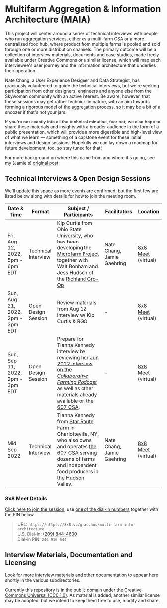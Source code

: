# Multifarm Aggregation & Information Architecture (MAIA)
This project will center around a series of technical interviews with people who run aggregation services, either as a multi-farm CSA or a more centralized food hub, where product from multiple farms is pooled and sold through one or more distribution channels. The primary outcome will be a collection of interview materials, documents and case studies, made freely available under Creative Commons or a similar license, which will map each interviewee's user journey and the information architecture that underlies their operation.

Nate Chang, a User Experience Designer and Data Strategist, has graciously volunteered to guide the technical interviews, but we're seeking participation from other designers, engineers and anyone else from the Skywoman community with an active interest. Be aware, however, that these sessions may get rather technical in nature, with an aim towards forming a rigorous model of the aggregation process, so it may be a bit of a snoozer if that's not your jam.

If you're not exactly into all the technical minutiae, fear not; we also hope to share these materials and insights with a broader audience in the form of a public presentation, which will provide a more digestible and high-level view of what we learn — something of a capstone event for these initial interviews and design sessions. Hopefully we can lay down a roadmap for future development, too, so stay tuned for that!

For more background on where this came from and where it's going, see my (Jamie's) [original post](https://jgaehring.com/blog/platform-coop).

## Technical Interviews & Open Design Sessions
We'll update this space as more events are confirmed, but the first few are listed below along with details for how to join the meeting room.

| Date & Time | Format | Subject / Participants | Facilitators | Location |
|---|---|---|---|---|
| Fri, Aug 12, 2022, 5pm - 6pm EDT | Technical Interview | Kip Curtis from Ohio State University, who has been developing the [ Microfarm Project ]( https://osumarion.osu.edu/alumni-initiatives/initiatives/microfarm.html ) together with Walt Bonham and Jess Hudson of the [ Richland Gro-Op ]( https://richlandgro-op.com/ ) | Nate Chang, Jamie Gaehring | [8x8 Meet]( https://8x8.vc/gracchus/multi-farm-info-architecture ) (virtual) |
| Sun, Aug 21, 2022, 2pm - 3pm EDT | Open Design Session | Review materials from Aug 12 interview w/ Kip Curtis & RGO | - | [8x8 Meet]( https://8x8.vc/gracchus/multi-farm-info-architecture ) (virtual) |
| Sun, Sep 11, 2022, 2pm - 3pm EDT | Open Design Session | Prepare for Tianna Kennedy interview by reviewing her [Jun 2022 interview on the _Collaborative Farming Podcast_](https://collaborativefarming.libsyn.com/website/building-a-relationship-based-model-tianna-kennedy-of-607-csa) as well as other materials already available on the [607 CSA](https://www.the607csa.com/info). | - | [8x8 Meet]( https://8x8.vc/gracchus/multi-farm-info-architecture ) (virtual) |
| Mid Sep 2022 | Technical Interview | Tianna Kennedy from [ Star Route Farm ]( http://www.starroutefarmny.com/ ) in Charlotteville, NY, who also owns and operates [ the 607 CSA ]( https://www.the607csa.com/info ) serving dozens of farms and independent food producers in the Hudson Valley. | Nate Chang, Jamie Gaehring | [8x8 Meet]( https://8x8.vc/gracchus/multi-farm-info-architecture ) (virtual) |

### 8x8 Meet Details
[Click here to join the session](https://8x8.vc/gracchus/multi-farm-info-architecture), use [one of the dial-in numbers](https://8x8.vc/gracchus/static/dialInInfo.html?room=multi-farm-info-architecture) together with the PIN below.

> URL: `https://https://8x8.vc/gracchus/multi-farm-info-architecture`  
> U.S. Dial-in: [(209) 844-4600](tel:+1-209-844-4600,246916544#)  
> Dial-in PIN: `246 916 544`  

## Interview Materials, Documentation and Licensing
Look for more [interview materials](interviews/) and other documentation to appear here shortly in the various subdirectories.

Currently this repository is in the public domain under the [Creative Commons Universal (CC0 1.0)](https://creativecommons.org/publicdomain/zero/1.0/). As material is added, another similar license may be adopted, but we intend to keep them free to use, modify and share.
